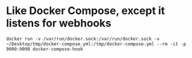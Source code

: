 # Like Docker Compose, except it listens for webhooks

`docker run -v /var/run/docker.sock:/var/run/docker.sock -v ~/Desktop/tmp/docker-compose.yml:/tmp/docker-compose.yml --rm -it -p 9090:9090 docker-compose-hook`
